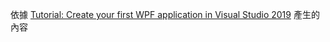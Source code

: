 依據 [Tutorial: Create your first WPF application in Visual Studio 2019](https://docs.microsoft.com/en-us/dotnet/framework/wpf/getting-started/walkthrough-my-first-wpf-desktop-application) 產生的內容